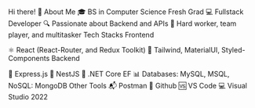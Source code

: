 Hi there! 👋
About Me
🎓 BS in Computer Science Fresh Grad
💻 Fullstack Developer
🔍 Passionate about Backend and APIs
🚀 Hard worker, team player, and multitasker
Tech Stacks
Frontend

⚛️ React (React-Router, and Redux Toolkit)
🎨 Tailwind, MaterialUI, Styled-Components
Backend

🚀 Express.js
🦄 NestJS
🔧 .NET Core EF
📊 Databases: MySQL, MSQL, NoSQL: MongoDB
Other Tools
📬 Postman
🐙 Github
🆚 VS Code
💻 Visual Studio 2022
